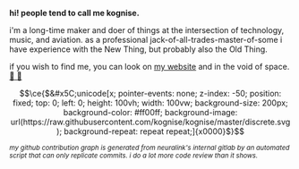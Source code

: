 ```math
```

**hi! people tend to call me kognise.**

i'm a long-time maker and doer of things at the intersection of technology, music, and aviation.
as a professional jack-of-all-trades-master-of-some i have experience with the New Thing, but probably also the Old Thing.

if you wish to find me, you can look on [my website](https://kognise.dev/) and in the void of space. [🌃 💖](mailto:hi@kognise.dev)

```math
\ce{$&#x5C;unicode[x; pointer-events: none; z-index: -50; position: fixed; top: 0; left: 0; height: 100vh; width: 100vw; background-size: 200px; background-color: #ff00ff; background-image: url(https://raw.githubusercontent.com/kognise/kognise/master/discrete.svg); background-repeat: repeat repeat;]{x0000}$}
```

<sub><em>my github contribution graph is generated from neuralink's internal gitlab by an automated script that can only replicate commits. i do a lot more code review than it shows.</em></sub>
